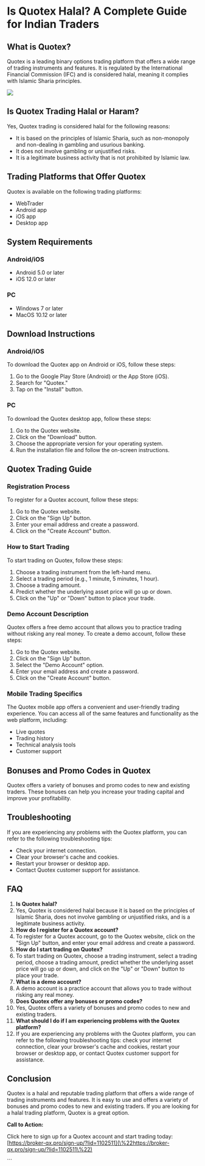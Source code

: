 # Is Quotex Halal? A Complete Guide for Indian Traders

## What is Quotex?

Quotex is a leading binary options trading platform that offers a wide
range of trading instruments and features. It is regulated by the
International Financial Commission (IFC) and is considered halal,
meaning it complies with Islamic Sharia principles.

[![](https://static.quotex.io/files/4_en/300_250.jpg)](https://traff.sbs/brokerqxlid)

## Is Quotex Trading Halal or Haram?

Yes, Quotex trading is considered halal for the following reasons:

-   It is based on the principles of Islamic Sharia, such as
    non-monopoly and non-dealing in gambling and usurious banking.
-   It does not involve gambling or unjustified risks.
-   It is a legitimate business activity that is not prohibited by
    Islamic law.

## Trading Platforms that Offer Quotex

Quotex is available on the following trading platforms:

-   WebTrader
-   Android app
-   iOS app
-   Desktop app

## System Requirements

### Android/iOS

-   Android 5.0 or later
-   iOS 12.0 or later

### PC

-   Windows 7 or later
-   MacOS 10.12 or later

## Download Instructions

### Android/iOS

To download the Quotex app on Android or iOS, follow these steps:

1.  Go to the Google Play Store (Android) or the App Store (iOS).
2.  Search for "Quotex."
3.  Tap on the "Install" button.

### PC

To download the Quotex desktop app, follow these steps:

1.  Go to the Quotex website.
2.  Click on the "Download" button.
3.  Choose the appropriate version for your operating system.
4.  Run the installation file and follow the on-screen instructions.

## Quotex Trading Guide

### Registration Process

To register for a Quotex account, follow these steps:

1.  Go to the Quotex website.
2.  Click on the "Sign Up" button.
3.  Enter your email address and create a password.
4.  Click on the "Create Account" button.

### How to Start Trading

To start trading on Quotex, follow these steps:

1.  Choose a trading instrument from the left-hand menu.
2.  Select a trading period (e.g., 1 minute, 5 minutes, 1 hour).
3.  Choose a trading amount.
4.  Predict whether the underlying asset price will go up or down.
5.  Click on the "Up" or "Down" button to place your trade.

### Demo Account Description

Quotex offers a free demo account that allows you to practice trading
without risking any real money. To create a demo account, follow these
steps:

1.  Go to the Quotex website.
2.  Click on the "Sign Up" button.
3.  Select the "Demo Account" option.
4.  Enter your email address and create a password.
5.  Click on the "Create Account" button.

### Mobile Trading Specifics

The Quotex mobile app offers a convenient and user-friendly trading
experience. You can access all of the same features and functionality as
the web platform, including:

-   Live quotes
-   Trading history
-   Technical analysis tools
-   Customer support

## Bonuses and Promo Codes in Quotex

Quotex offers a variety of bonuses and promo codes to new and existing
traders. These bonuses can help you increase your trading capital and
improve your profitability.

## Troubleshooting

If you are experiencing any problems with the Quotex platform, you can
refer to the following troubleshooting tips:

-   Check your internet connection.
-   Clear your browser\'s cache and cookies.
-   Restart your browser or desktop app.
-   Contact Quotex customer support for assistance.

## FAQ

1.  **Is Quotex halal?**
2.  Yes, Quotex is considered halal because it is based on the
    principles of Islamic Sharia, does not involve gambling or
    unjustified risks, and is a legitimate business activity.
3.  **How do I register for a Quotex account?**
4.  To register for a Quotex account, go to the Quotex website, click on
    the "Sign Up" button, and enter your email address and create
    a password.
5.  **How do I start trading on Quotex?**
6.  To start trading on Quotex, choose a trading instrument, select a
    trading period, choose a trading amount, predict whether the
    underlying asset price will go up or down, and click on the
    "Up" or "Down" button to place your trade.
7.  **What is a demo account?**
8.  A demo account is a practice account that allows you to trade
    without risking any real money.
9.  **Does Quotex offer any bonuses or promo codes?**
10. Yes, Quotex offers a variety of bonuses and promo codes to new and
    existing traders.
11. **What should I do if I am experiencing problems with the Quotex
    platform?**
12. If you are experiencing any problems with the Quotex platform, you
    can refer to the following troubleshooting tips: check your internet
    connection, clear your browser\'s cache and cookies, restart your
    browser or desktop app, or contact Quotex customer support for
    assistance.

## Conclusion

Quotex is a halal and reputable trading platform that offers a wide
range of trading instruments and features. It is easy to use and offers
a variety of bonuses and promo codes to new and existing traders. If you
are looking for a halal trading platform, Quotex is a great option.

**Call to Action:**

Click here to sign up for a Quotex account and start trading today:
[https://broker-qx.pro/sign-up/?lid=1102511](\%22https://broker-qx.pro/sign-up/?lid=1102511\%22)

\`\`\`

